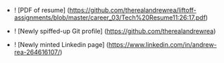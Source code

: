 * ! [PDF of resume]
(https://github.com/therealandrewrea/liftoff-assignments/blob/master/career_03/Tech%20Resume11:26:17.pdf)

* ! [Newly spiffed-up Git profile]
(https://github.com/therealandrewrea)

* ! [Newly minted Linkedin page]
(https://www.linkedin.com/in/andrew-rea-264616107/)
